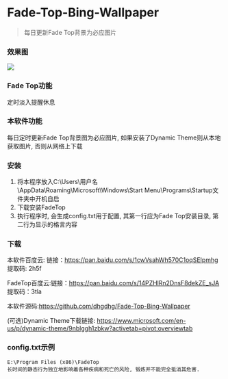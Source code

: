 # Fade-Top-Bing-Wallpaper
> 每日更新Fade Top背景为必应图片


### 效果图
![](example.gif)

### Fade Top功能
定时淡入提醒休息

### 本软件功能
每日定时更新Fade Top背景图为必应图片, 如果安装了Dynamic Theme则从本地获取图片, 否则从网络上下载

### 安装
1. 将本程序放入C:\Users\用户名\AppData\Roaming\Microsoft\Windows\Start Menu\Programs\Startup文件夹中开机自启
2. 下载安装FadeTop
3. 执行程序时, 会生成config.txt用于配置, 其第一行应为Fade Top安装目录, 第二行为显示的格言内容

### 下载
本软件百度云: 链接：https://pan.baidu.com/s/1cwVsahWh570C1oqSEIpmhg  提取码: 2h5f

FadeTop百度云:链接：https://pan.baidu.com/s/14PZHlRn2DnsF8dekZE_sJA 提取码：3tla 

本软件源码:https://github.com/dhgdhg/Fade-Top-Bing-Wallpaper

(可选)Dynamic Theme下载链接: https://www.microsoft.com/en-us/p/dynamic-theme/9nblggh1zbkw?activetab=pivot:overviewtab

### config.txt示例

```
E:\Program Files (x86)\FadeTop
长时间的静态行为独立地影响着各种疾病和死亡的风险, 锻炼并不能完全抵消其危害.
```
